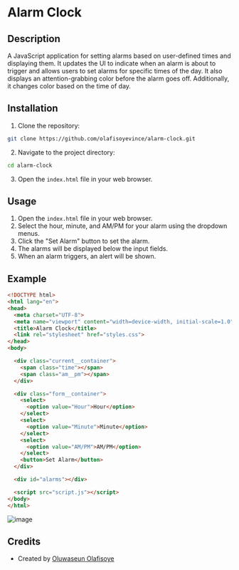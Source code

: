 
# Alarm Clock 

## Description

A JavaScript application for setting alarms based on user-defined times and displaying them. It updates the UI to indicate when an alarm is about to trigger and allows users to set alarms for specific times of the day. It also displays an attention-grabbing color before the alarm goes off. Additionally, it changes color based on the time of day.


## Installation

1. Clone the repository:

```bash
git clone https://github.com/olafisoyevince/alarm-clock.git
```

2. Navigate to the project directory:

```bash
cd alarm-clock
```

3. Open the `index.html` file in your web browser.

## Usage

1. Open the `index.html` file in your web browser.
2. Select the hour, minute, and AM/PM for your alarm using the dropdown menus.
3. Click the "Set Alarm" button to set the alarm.
4. The alarms will be displayed below the input fields.
5. When an alarm triggers, an alert will be shown.

## Example

```html
<!DOCTYPE html>
<html lang="en">
<head>
  <meta charset="UTF-8">
  <meta name="viewport" content="width=device-width, initial-scale=1.0">
  <title>Alarm Clock</title>
  <link rel="stylesheet" href="styles.css">
</head>
<body>

  <div class="current__container">
    <span class="time"></span>
    <span class="am__pm"></span>
  </div>

  <div class="form__container">
    <select>
      <option value="Hour">Hour</option>
    </select>
    <select>
      <option value="Minute">Minute</option>
    </select>
    <select>
      <option value="AM/PM">AM/PM</option>
    </select>
    <button>Set Alarm</button>
  </div>

  <div id="alarms"></div>

  <script src="script.js"></script>
</body>
</html>
```

![image](https://github.com/olafisoyevince/alarm-clock/assets/86838623/4edb23f8-32b7-433d-8f00-7602d80a2ded)

## Credits

- Created by [Oluwaseun Olafisoye](https://github.com/olafisoye-vince)

```
